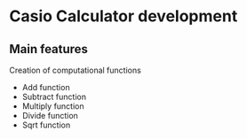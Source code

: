 # Casio Calculator development
## Main features
Creation of computational functions
* Add function
* Subtract function
* Multiply function
* Divide function
* Sqrt function
